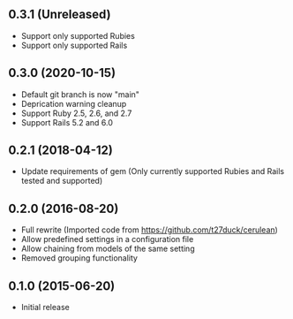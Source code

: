 ## 0.3.1 (Unreleased)

* Support only supported Rubies
* Support only supported Rails

## 0.3.0 (2020-10-15)

* Default git branch is now "main"
* Deprication warning cleanup
* Support Ruby 2.5, 2.6, and 2.7
* Support Rails 5.2 and 6.0

## 0.2.1 (2018-04-12)

* Update requirements of gem (Only currently supported Rubies and Rails tested and supported)

## 0.2.0 (2016-08-20)

* Full rewrite (Imported code from https://github.com/t27duck/cerulean)
* Allow predefined settings in a configuration file
* Allow chaining from models of the same setting
* Removed grouping functionality

## 0.1.0 (2015-06-20)

* Initial release
